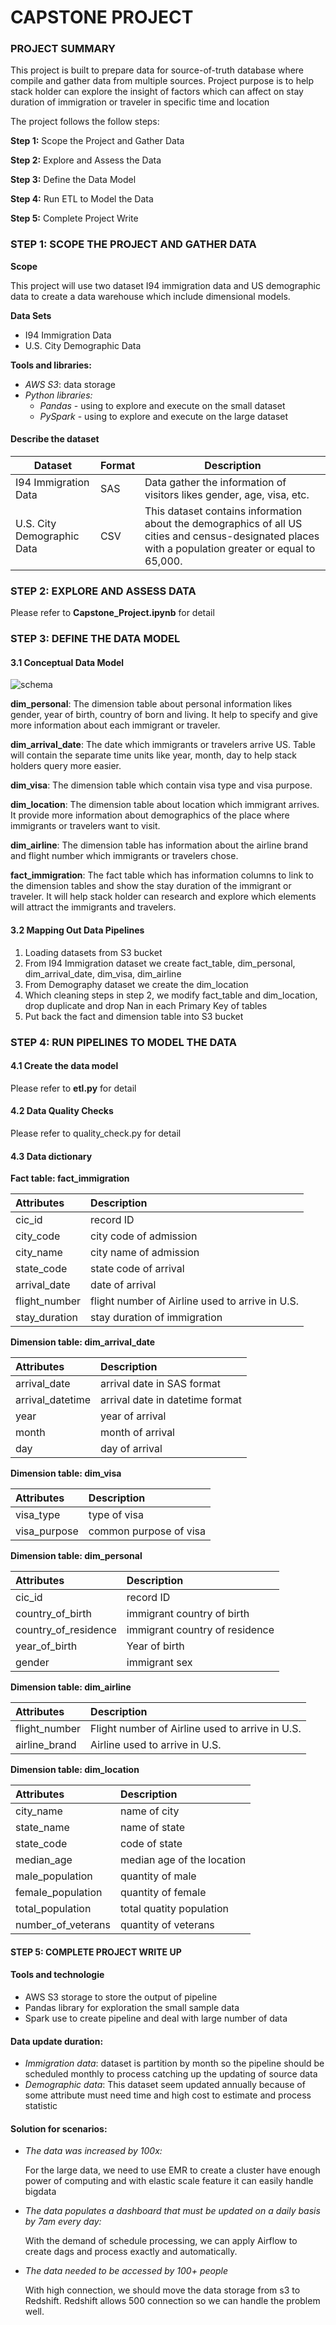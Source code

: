 # CAPSTONE PROJECT

### PROJECT SUMMARY
This project is built to prepare data for source-of-truth database where compile and gather data from multiple sources. Project purpose is to help stack holder can explore the insight of factors which can affect on stay duration of immigration or traveler in specific time and location

The project follows the follow steps:

**Step 1:** Scope the Project and Gather Data

**Step 2:** Explore and Assess the Data

**Step 3:** Define the Data Model

**Step 4:** Run ETL to Model the Data

**Step 5:** Complete Project Write 


### STEP 1: SCOPE THE PROJECT AND GATHER DATA

**Scope**

This project will use two dataset I94 immigration data and US demographic data to create a data warehouse which include dimensional models.

**Data Sets**

- I94 Immigration Data
- U.S. City Demographic Data

**Tools and libraries:**

- *AWS S3*: data storage
- *Python libraries:*
    - *Pandas*  - using to explore and execute on the small dataset
    - *PySpark* - using to explore and execute on the large dataset

#### Describe the dataset 
| Dataset             |Format |Description|
|---------------------|-------|-----------|
|I94 Immigration Data |SAS    |Data gather the information of visitors likes gender, age, visa, etc.|
|U.S. City Demographic Data|CSV|This dataset contains information about the demographics of all US cities and census-designated places with a population greater or equal to 65,000.|


### STEP 2: EXPLORE AND ASSESS DATA

Please refer to **Capstone_Project.ipynb** for detail

### STEP 3: DEFINE THE DATA MODEL
#### **3.1 Conceptual Data Model**

![schema](images/schema.png)

**dim_personal**: The dimension table about personal information likes gender, year of birth, country of born and living. It help to specify and give more information about each immigrant or traveler. 

**dim_arrival_date**: The date which immigrants or travelers arrive US. Table will contain the separate time units like year, month, day to help stack holders query more easier.

**dim_visa**: The dimension table which contain visa type and visa purpose.

**dim_location**: The dimension table about location which immigrant arrives. It provide more information about demographics of the place where immigrants or travelers want to visit.

**dim_airline**: The dimension table has information about the airline brand and flight number which immigrants or travelers chose. 

**fact_immigration**: The fact table which has information columns to link to the dimension tables and show the stay duration of the immigrant or traveler. It will help stack holder can research and explore which elements will attract the immigrants and travelers. 


#### **3.2 Mapping Out Data Pipelines**

1. Loading datasets from S3 bucket
2. From I94 Immigration dataset we create fact_table, dim_personal, dim_arrival_date, dim_visa, dim_airline
3. From Demography dataset we create the dim_location 
4. Which cleaning steps in step 2, we modify fact_table and dim_location, drop duplicate and drop Nan in each Primary Key of tables
5. Put back the fact and dimension table into S3 bucket

### STEP 4: RUN PIPELINES TO MODEL THE DATA
#### **4.1 Create the data model**

Please refer to **etl.py** for detail

#### **4.2 Data Quality Checks**

Please refer to quality_check.py for detail

#### **4.3 Data dictionary**

**Fact table: fact_immigration**

|**Attributes**|**Description**|
|:--------------|:---------------|
|cic_id|record ID
|city_code|city code of admission
|city_name|city name of admission
|state_code|state code of arrival
|arrival_date|date of arrival
|flight_number|flight number of Airline used to arrive in U.S.
|stay_duration|stay duration of immigration


**Dimension table: dim_arrival_date**

|**Attributes**|**Description**|
|:--------------|:---------------|
|arrival_date|arrival date in SAS format
|arrival_datetime|arrival date in datetime format
|year|year of arrival
|month|month of arrival
|day|day of arrival

**Dimension table: dim_visa**
    
|**Attributes**|**Description**|
|:--------------|:---------------|
|visa_type|type of visa
|visa_purpose|common purpose of visa

**Dimension table: dim_personal**

|**Attributes**|**Description**|
|:--------------|:---------------|
|cic_id|record ID
|country_of_birth|immigrant country of birth
|country_of_residence|immigrant country of residence
|year_of_birth|Year of birth
|gender|immigrant sex

**Dimension table: dim_airline**

|**Attributes**|**Description**|
|:--------------|:---------------|
|flight_number|Flight number of Airline used to arrive in U.S.
|airline_brand|Airline used to arrive in U.S.


**Dimension table: dim_location**

|**Attributes**|**Description**|
|:--------------|:---------------|
|city_name|name of city
|state_name|name of state
|state_code|code of state
|median_age|median age of the location
|male_population|quantity of male
|female_population|quantity of female
|total_population|total quatity population
|number_of_veterans|quantity of veterans


#### STEP 5: COMPLETE PROJECT WRITE UP

#### Tools and technologie
- AWS S3 storage to store the output of pipeline
- Pandas library for exploration the small sample data
- Spark use to create pipeline and deal with large number of data

#### Data update duration:

- *Immigration data*: dataset is partition by month so the pipeline should be scheduled monthly to process catching up the updating of source data
- *Demographic data*: This dataset seem updated annually because of some attribute must need time and high cost to estimate and process statistic 

#### Solution for scenarios:

- *The data was increased by 100x:*

    For the large data, we need to use EMR to create a cluster have enough power of computing and with elastic scale feature it can easily handle bigdata


- *The data populates a dashboard that must be updated on a daily basis by 7am every day:*
    
    With the demand of schedule processing, we can apply Airflow to create dags and process exactly and automatically. 
    
- *The data needed to be accessed by 100+ people*
    
    With high connection, we should move the data storage from s3 to Redshift. Redshift allows 500 connection so we can handle the problem well.
    
    
    